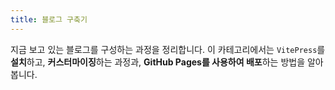 ```yaml
---
title: 블로그 구축기
---
```


지금 보고 있는 블로그를 구성하는 과정을 정리합니다.
이 카테고리에서는 `VitePress`를 **설치**하고, **커스터마이징**하는 과정과, **GitHub Pages를 사용하여 배포**하는 방법을 알아봅니다.
